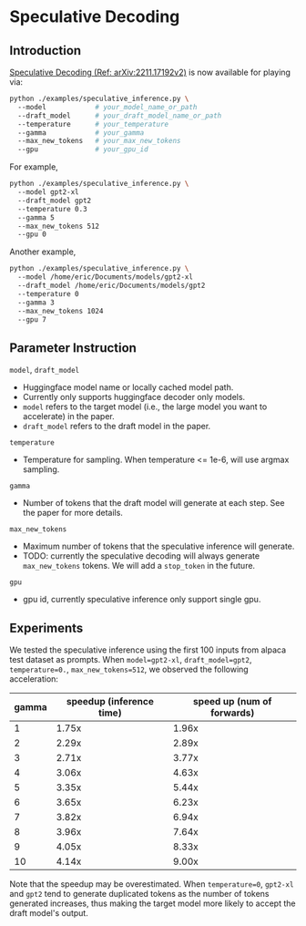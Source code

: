# Speculative Decoding
## Introduction
[Speculative Decoding (Ref: arXiv:2211.17192v2)](https://arxiv.org/abs/2211.17192) is now available for playing via:
```bash
python ./examples/speculative_inference.py \ 
  --model            # your_model_name_or_path 
  --draft_model      # your_draft_model_name_or_path 
  --temperature      # your_temperature 
  --gamma            # your_gamma
  --max_new_tokens   # your_max_new_tokens
  --gpu              # your_gpu_id
```
For example, 
```bash
python ./examples/speculative_inference.py \ 
  --model gpt2-xl 
  --draft_model gpt2 
  --temperature 0.3 
  --gamma 5
  --max_new_tokens 512
  --gpu 0
```
Another example,
```bash
python ./examples/speculative_inference.py \ 
  --model /home/eric/Documents/models/gpt2-xl 
  --draft_model /home/eric/Documents/models/gpt2 
  --temperature 0 
  --gamma 3
  --max_new_tokens 1024
  --gpu 7
```
## Parameter Instruction
`model`, `draft_model`
- Huggingface model name or locally cached model path.
-  Currently only supports huggingface decoder only models. 
-  `model` refers to the target model (i.e., the large model you want to accelerate) in the paper. 
-  `draft_model` refers to the draft model in the paper.

`temperature`
- Temperature for sampling. When temperature <= 1e-6, will use argmax sampling.

`gamma`
- Number of tokens that the draft model will generate at each step. See the paper for more details.

`max_new_tokens`
- Maximum number of tokens that the speculative inference will generate.
- TODO: currently the speculative decoding will always generate `max_new_tokens` tokens. We will add a `stop_token` in the future.

`gpu`
- gpu id, currently speculative inference only support single gpu.

## Experiments
We tested the speculative inference using the first 100 inputs from alpaca test dataset as prompts. When `model=gpt2-xl`, `draft_model=gpt2`, `temperature=0.`, `max_new_tokens=512`, we observed the following acceleration:

|gamma|speedup (inference time)|speed up (num of forwards)
|--|--|--|
|1|1.75x|1.96x|
|2|2.29x|2.89x|
|3|2.71x|3.77x|
|4|3.06x|4.63x|
|5|3.35x|5.44x|
|6|3.65x|6.23x|
|7|3.82x|6.94x|
|8|3.96x|7.64x|
|9|4.05x|8.33x|
|10|4.14x|9.00x|

Note that the speedup may be overestimated. When `temperature=0`, `gpt2-xl` and `gpt2` tend to generate duplicated tokens as the number of tokens generated increases, thus making the target model more likely to accept the draft model's output.